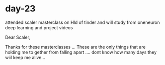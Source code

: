 # day-23

attended scaler masterclass on Hld of tinder and will study from oneneuron deep learning and project  videos

Dear Scaler, 

Thanks for these masterclasses ... These are the only things that are holding me to gether from falling apart .... dont know how many days they wiil keep me alive...
